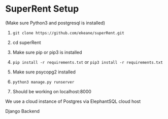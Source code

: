# SuperRent Setup


(Make sure Python3 and postgresql is installed)

1) `git clone https://github.com/ekeane/superRent.git`

2) cd superRent

3) Make sure pip or pip3 is installed

4) `pip install -r requirements.txt` or `pip3 install -r requirements.txt`

5) Make sure psycopg2 installed

6) `python3 manage.py runserver`

7) Should be working on localhost:8000


We use a cloud instance of Postgres via ElephantSQL cloud host

Django Backend
